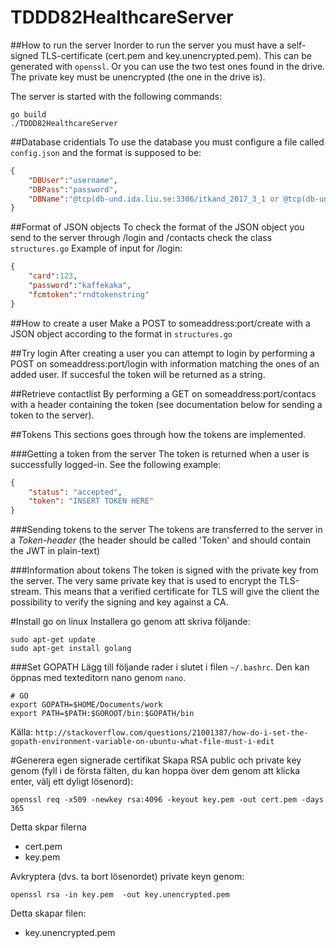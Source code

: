 # TDDD82HealthcareServer
##How to run the server
Inorder to run the server you must have a self-signed TLS-certificate (cert.pem and key.unencrypted.pem). This can be generated with `openssl`. 
Or you can use the two test ones found in the drive. The private key must be unencrypted (the one in the drive is).

The server is started with the following commands:
```
go build
./TDDD82HealthcareServer
```

##Database cridentials
To use the database you must configure a file called `config.json` and
the format is supposed to be:
```json
{
    "DBUser":"username",
    "DBPass":"password",
    "DBName":"@tcp(db-und.ida.liu.se:3306/itkand_2017_3_1 or @tcp(db-und.ida.liu.se:3306/itkand_2017_3_2"
}
```
##Format of JSON objects
To check the format of the JSON object you send to the server through /login and /contacts check the class `structures.go`
Example of input for /login:
```json
{
	"card":123,
	"password":"kaffekaka",
	"fcmtoken":"rndtokenstring"
}
```
##How to create a user
Make a POST to someaddress:port/create with a JSON object according to the format in `structures.go` 

##Try login
After creating a user you can attempt to login by performing a POST on someaddress:port/login with information matching the ones of an added user. If succesful the token will be returned as a string.

##Retrieve contactlist
By performing a GET on someaddress:port/contacs with a header containing the token (see documentation below for sending a token to the server).

##Tokens
This sections goes through how the tokens are implemented.

###Getting a token from the server
The token is returned when a user is successfully logged-in. See the following example:
```json
{
	"status": "accepted",
	"token": "INSERT TOKEN HERE"
}
```  

###Sending tokens to the server
The tokens are transferred to the server in a *Token-header* (the header should be called 'Token' and should contain the JWT in plain-text)

###Information about tokens
The token is signed with the private key from the server. The very same private key that is used to encrypt the TLS-stream. 
This means that a verified certificate for TLS will give the client the possibility to verify the signing and key against a CA.

#Install go on linux
Installera go genom att skriva följande:
```
sudo apt-get update
sudo apt-get install golang
```
###Set GOPATH
Lägg till följande rader i slutet i filen `~/.bashrc`. Den kan öppnas med texteditorn nano genom `nano`.
```
# GO
export GOPATH=$HOME/Documents/work
export PATH=$PATH:$GOROOT/bin:$GOPATH/bin
```

Källa: `http://stackoverflow.com/questions/21001387/how-do-i-set-the-gopath-environment-variable-on-ubuntu-what-file-must-i-edit`

#Generera egen signerade certifikat
Skapa RSA public och private key genom (fyll i de första fälten, du kan hoppa över dem genom att klicka enter, välj ett dyligt lösenord):
```
openssl req -x509 -newkey rsa:4096 -keyout key.pem -out cert.pem -days 365
```
Detta skpar filerna

* cert.pem
* key.pem

Avkryptera (dvs. ta bort lösenordet) private keyn genom:
```
openssl rsa -in key.pem  -out key.unencrypted.pem
```
Detta skapar filen:

* key.unencrypted.pem
